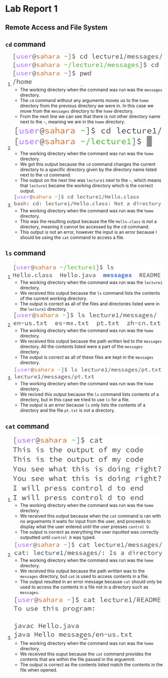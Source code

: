 # Lab Report 1
## Remote Access and File System

`cd` **command**
---
1. ![Image](cdEx1.png)
   - The working directory when the command was run was the `messages` directory.
   - The `cd` command without any arguments moves us to the `home` directory from the previous directory we were in.
     In this case we move from the `messages` directory to the `home` directory.
   - From the next line we can see that there is not other directory name next to the `~`, meaning we are in the `home` directory.   
2. ![Image](cdEx2.png)
   - The working directory when the command was run was the `home` directory.
   - We got this output because the `cd` command changes the current directory to a specific directory given by the directory name            listed next to the `cd` command.  
   - The output on the next line was `lecture1` next to the `~`, which means that `lecture1` became the working directory which
     is the correct output.
3. ![Image](cdEx3.png)
   - The working directory when the command was run was the `home` directory.
   - This was the resulting output because the file `Hello.class` is not a directory, meaning it cannot be accessed by the cd command.
   - This output is not an error, however the input is an error because I should be using the `cat` command to access a file.
  
`ls` **command**
---
1. ![Image](lsEx1.png)
   - The working directory when the command was run was the `lecture1` directory.
   - We received this output because the `ls` command lists the contents of the current working directory.
   - The output is correct as all of the files and directories listed were in the `lecture1` directory.
2. ![Image](lsEx2.png)
   - The working directory when the command was run was the `home` directory.
   - We received this output because the path written led to the `messages` directory. All the contents listed were a part of the
     `messages` directory.
   - The output is correct as all of these files are kept in the `messages` directory.
3. ![Image](lsEx3.png)
   - The working directory when the command was run was the `home` directory.
   - We recived this output because the `ls` command lists contents of a directory, but in this case we tried to use `ls` for a file.
   - The output is an error because `ls` only lists the contents of a directory and the file `pt.txt` is not a directory.
  
`cat` **command**
--- 
1. ![Image](catEx1.png)
   - The working directory when the command was run was the `home` directory.
   - We received this output because when the `cat` command is ran with no arguements it waits for input from the user, and proceeds to       display what the user entered until the user presses `control D`.
   - The output is correct as everything the user inputted was correctly outputted until `control D` was typed.
2. ![Image](catEx2.png)
   - The working directory when the command was run was the `home` directory.
   - We received this output because the path written was to the `messages` directory, but `cat` is used to access
     contents in a flie.
   - The output resulted in an error message because `cat` should only be used to access the contents in a file not
     in a directory such as `messages`.
3. ![Images](catEx3.png)
   - The working directory when the command was run was the `home` directory.
   - We received this ouput because the `cat` command provides the contents that are within the file passed in the arguemnt.
   - The output is correct as the contents listed match the contents in the file when opened. 
   
